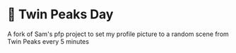 # 🌲 Twin Peaks Day

A fork of Sam's pfp project to set my profile picture to a random scene from Twin Peaks every 5 minutes
